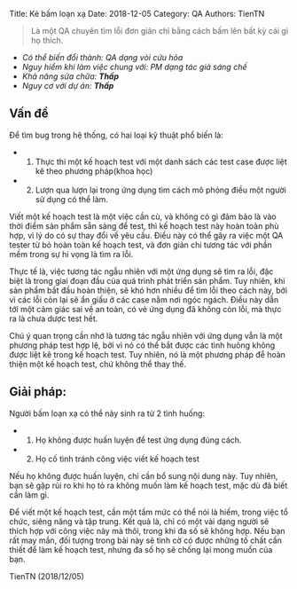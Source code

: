 Title: Kẻ bấm loạn xạ 
Date: 2018-12-05
Category: QA
Authors: TienTN

>Là một QA chuyên tìm lỗi đơn giản chỉ bằng cách bấm lên bất kỳ cái gì họ thích.

* _Có thể biến đổi thành: QA dạng vòi cứu hỏa_
* _Nguy hiểm khi làm việc chung với: PM dạng tác giả sáng chế_
* _Khả năng sửa chữa: **Thấp**_
* _Nguy cơ với dự án: **Thấp**_

## Vấn đề
Để tìm bug trong hệ thống, có hai loại kỹ thuật phổ biến là:

* 1. Thực thi một kế hoạch test với một danh sách các test case được liệt kê theo phương pháp(khoa học)

* 2. Lượn qua lượn lại trong ứng dụng tìm cách mô phỏng điều một người sử dụng có thể làm.

Viết một kế hoạch test là một việc cần cù, và không có gì đảm bảo là vào thời điểm sản phẩm sẵn sàng để test, thì kế hoạch test này hoàn toàn phù hợp, vì lý do có sự thay đổi về yêu cầu. Điều này có thể gây ra việc một QA tester từ bỏ hoàn toàn kế hoạch test, và đơn giản chi tương tác với phần mềm trong sự hi vọng là tìm ra lỗi.

Thực tế là, việc tương tác ngẫu nhiên với một ứng dụng sẽ tìm ra lỗi, đặc biệt là trong giai đoạn đầu của quá trình phát triển sản phẩm. Tuy nhiên, khi sản phẩm bắt đầu hoàn thiện, sẽ khó hơn nhiều để tìm lỗi theo cách này, bởi vì các lỗi còn lại sẽ ẩn giấu ở các case nằm nơi ngóc ngách. Điều này dẫn tới một cảm giác sai về an toàn, có vẻ ứng dụng đã không còn lỗi, mà thực ra là chưa dược test hết.

Chú ý quan trọng cần nhớ là tương tác ngẫu nhiên với ứng dụng vẫn là một phương pháp test hợp lệ, bởi vì nó có thể bắt được các tình huông không được liệt kê trong kế hoạch test. Tuy nhiên, nó là một phương pháp để hoàn thiện một kế hoạch test, chứ không thể thay thế.

## Giải pháp:
Người bấm loạn xạ có thể nảy sinh ra từ 2 tình huống:

* 1. Họ không được huấn luyện để test ứng dụng đúng cách.

* 2. Họ cố tình tránh công việc viết kế hoạch test

Nếu họ không được huấn luyện, chỉ cần bổ sung nội dung này. Tuy nhiên, bạn sẽ gặp rủi ro khi họ tỏ ra không muốn làm kế hoạch test, mặc dù đã biết cần làm gì.

Để viết một kế hoạch test, cần một tầm mức có thể nói là hiếm, trong việc tổ chức, siêng năng và tập trung. Kết quả là, chỉ có một vài dạng người sẽ thích hợp với công việc này mà thôi, trong khi đa số sẽ không hợp. Nếu bạn rất may mắn, đối tượng trong bài này sẽ tình cờ có được những tố chất cần thiết để làm kế hoạch test, nhưng đa số họ sẽ chống lại mong muốn của bạn.

TienTN (2018/12/05)
